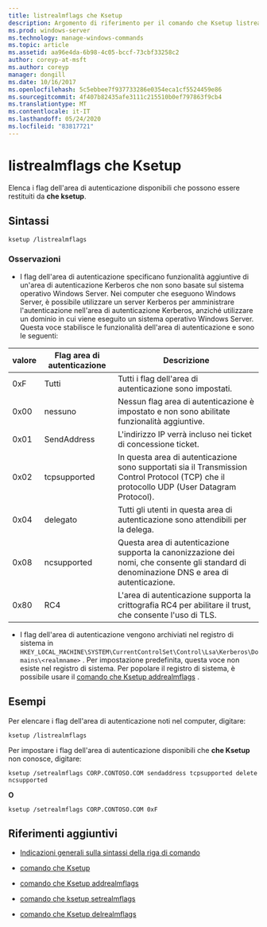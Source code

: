```yaml
---
title: listrealmflags che Ksetup
description: Argomento di riferimento per il comando che Ksetup listrealmflags, in cui sono elencati i flag dell'area di autenticazione disponibili che possono essere segnalati da che Ksetup.
ms.prod: windows-server
ms.technology: manage-windows-commands
ms.topic: article
ms.assetid: aa96e4da-6b98-4c05-bccf-73cbf33258c2
author: coreyp-at-msft
ms.author: coreyp
manager: dongill
ms.date: 10/16/2017
ms.openlocfilehash: 5c5ebbee7f937733286e0354eca1cf5524459e86
ms.sourcegitcommit: 4f407b82435afe3111c215510b0ef797863f9cb4
ms.translationtype: MT
ms.contentlocale: it-IT
ms.lasthandoff: 05/24/2020
ms.locfileid: "83817721"
---
```

# <a name="ksetup-listrealmflags"></a>listrealmflags che Ksetup

Elenca i flag dell'area di autenticazione disponibili che possono essere restituiti da **che ksetup**.

## <a name="syntax"></a>Sintassi

```
ksetup /listrealmflags
```

### <a name="remarks"></a>Osservazioni

- I flag dell'area di autenticazione specificano funzionalità aggiuntive di un'area di autenticazione Kerberos che non sono basate sul sistema operativo Windows Server. Nei computer che eseguono Windows Server, è possibile utilizzare un server Kerberos per amministrare l'autenticazione nell'area di autenticazione Kerberos, anziché utilizzare un dominio in cui viene eseguito un sistema operativo Windows Server. Questa voce stabilisce le funzionalità dell'area di autenticazione e sono le seguenti:

| valore | Flag area di autenticazione | Descrizione |
| ----- | ---------- | ----------- |
| 0xF | Tutti | Tutti i flag dell'area di autenticazione sono impostati. |
| 0x00 | nessuno | Nessun flag area di autenticazione è impostato e non sono abilitate funzionalità aggiuntive. |
| 0x01 | SendAddress | L'indirizzo IP verrà incluso nei ticket di concessione ticket. |
| 0x02 | tcpsupported | In questa area di autenticazione sono supportati sia il Transmission Control Protocol (TCP) che il protocollo UDP (User Datagram Protocol). |
| 0x04 | delegato | Tutti gli utenti in questa area di autenticazione sono attendibili per la delega. |
| 0x08 | ncsupported | Questa area di autenticazione supporta la canonizzazione dei nomi, che consente gli standard di denominazione DNS e area di autenticazione. |
| 0x80 | RC4 | L'area di autenticazione supporta la crittografia RC4 per abilitare il trust, che consente l'uso di TLS. |

- I flag dell'area di autenticazione vengono archiviati nel registro di sistema in `HKEY_LOCAL_MACHINE\SYSTEM\CurrentControlSet\Control\Lsa\Kerberos\Domains\<realmname>` . Per impostazione predefinita, questa voce non esiste nel registro di sistema. Per popolare il registro di sistema, è possibile usare il [comando che Ksetup addrealmflags](ksetup-addrealmflags.md) .

## <a name="examples"></a>Esempi

Per elencare i flag dell'area di autenticazione noti nel computer, digitare:

```
ksetup /listrealmflags
```

Per impostare i flag dell'area di autenticazione disponibili che **che Ksetup** non conosce, digitare:

```
ksetup /setrealmflags CORP.CONTOSO.COM sendaddress tcpsupported delete ncsupported
```

**O**

```
ksetup /setrealmflags CORP.CONTOSO.COM 0xF
```

## <a name="additional-references"></a>Riferimenti aggiuntivi

- [Indicazioni generali sulla sintassi della riga di comando](command-line-syntax-key.md)

- [comando che Ksetup](ksetup.md)

- [comando che Ksetup addrealmflags](ksetup-addrealmflags.md)

- [comando che ksetup setrealmflags](ksetup-setrealmflags.md)

- [comando che Ksetup delrealmflags](ksetup-delrealmflags.md)
